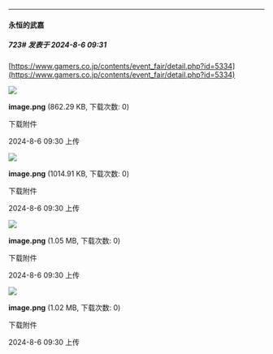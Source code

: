 ﻿
*****

####  永恒的武嘉  
##### 723#       发表于 2024-8-6 09:31

[https://www.gamers.co.jp/contents/event_fair/detail.php?id=5334](https://www.gamers.co.jp/contents/event_fair/detail.php?id=5334)

<img src="https://img.saraba1st.com/forum/202408/06/093000tey8aygillnhgguy.png" referrerpolicy="no-referrer">

<strong>image.png</strong> (862.29 KB, 下载次数: 0)

下载附件

2024-8-6 09:30 上传

<img src="https://img.saraba1st.com/forum/202408/06/093031mwd75vwi4c47fvi7.png" referrerpolicy="no-referrer">

<strong>image.png</strong> (1014.91 KB, 下载次数: 0)

下载附件

2024-8-6 09:30 上传

<img src="https://img.saraba1st.com/forum/202408/06/093042qimqugb1ykqznkb9.png" referrerpolicy="no-referrer">

<strong>image.png</strong> (1.05 MB, 下载次数: 0)

下载附件

2024-8-6 09:30 上传

<img src="https://img.saraba1st.com/forum/202408/06/093050ohdyhej2phzhytfl.png" referrerpolicy="no-referrer">

<strong>image.png</strong> (1.02 MB, 下载次数: 0)

下载附件

2024-8-6 09:30 上传

